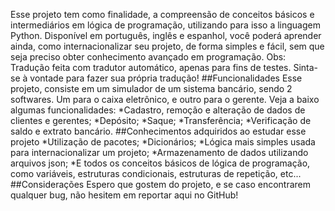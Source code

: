 Esse projeto tem como finalidade, a compreensão de conceitos básicos e intermediários em lógica de programação, utilizando para isso a linguagem Python.
Disponível em português, inglês e espanhol, você poderá aprender ainda,  como internacionalizar seu projeto, de forma simples e fácil, sem que seja preciso obter conhecimento avançado em programação.
Obs: Tradução feita com tradutor automático, apenas para fins de testes. Sinta-se à vontade para fazer sua própria tradução!
##Funcionalidades
Esse projeto, consiste em um simulador de um sistema bancário, sendo 2 softwares. Um para o caixa eletrônico, e outro para o gerente. Veja a baixo algumas funcionalidades:
*Cadastro, remoção e alteração de dados de clientes e gerentes;
*Depósito;
*Saque;
*Transferência;
*Verificação de saldo e extrato bancário.
##Conhecimentos adquiridos ao estudar esse projeto
*Utilização de pacotes;
*Dicionários;
*Lógica mais simples usada para internacionalizar um projeto;
*Armazenamento de dados utilizando arquivos json;
*E todos os conceitos básicos de lógica de programação, como variáveis, estruturas condicionais, estruturas de repetição, etc...
##Considerações
Espero que gostem do projeto, e se caso encontrarem qualquer bug, não hesitem em reportar aqui no GitHub!